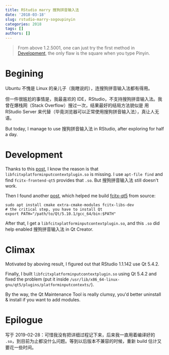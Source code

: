 ```yaml
---
title: RStudio marry 搜狗拼音输入法
date: '2018-03-18'
slug: rstudio-marry-sogoupinyin
categories: 2018
tags: []
authors: []
---
```




> From above 1.2.5001, one can just try the first method in [Development](#Development), the only flaw is the square when you type Pinyin.



# Begining

Ubuntu 不愧是 Linux 的亲儿子（我瞎说的），连搜狗拼音输入法都有得用。

但一件很尴尬的事情是，我最喜欢的 IDE，RStudio，不支持搜狗拼音输入法。我曾在爆栈网（Stack Overflow）搜过一次，结果最好的结局方法貌似是 用 RStudio Server 来代替（毕竟浏览器可以正常使用搜狗拼音输入法），真让人无语。

But today, I manage to use 搜狗拼音输入法 in RStudio, after exploring for half a day.


# Development

Thanks to this [post](https://support.rstudio.com/hc/en-us/articles/205605748-Using-RStudio-0-99-with-Fctix-on-Linux), I know the reason is that `libfcitxplatforminputcontextplugin.so` is missing. I use `apt-file find` and find `fcitx-frontend-qt5` provides that `.so`. But 搜狗拼音输入法 still doesn't work.

Then I found another [post](https://my.oschina.net/lieefu/blog/505363?p=2), which helped me build [fcitx-qt5](https://github.com/fcitx/fcitx-qt5) from source: 

```
sudo apt install cmake extra-cmake-modules fcitx-libs-dev
# the critical step, you have to install Qt
export PATH="/path/to/Qt/5.10.1/gcc_64/bin:$PATH"
```

After that, I get a `libfcitxplatforminputcontextplugin.so`, and this `.so` did help enabled 搜狗拼音输入法 in Qt Creator.


# Climax

Motivated by aboving result, I figured out that RStudio 1.1.142 use Qt 5.4.2. 

Finally, I built `libfcitxplatforminputcontextplugin.so` using Qt 5.4.2 and fixed the problem (put it inside `/usr/lib/x86_64-linux-gnu/qt5/plugins/platforminputcontexts/`).

By the way, the Qt Maintenance Tool is really clumsy, you'd better uninstall & install if you want to add modules.


# Epilogue

写于 2019-02-28：可惜我没有把详细过程记下来，后来我一直用着编译好的 `.so`，到目前为止都没什么问题。等到以后版本不兼容的时候，重新 build 估计又要花一些时间。
